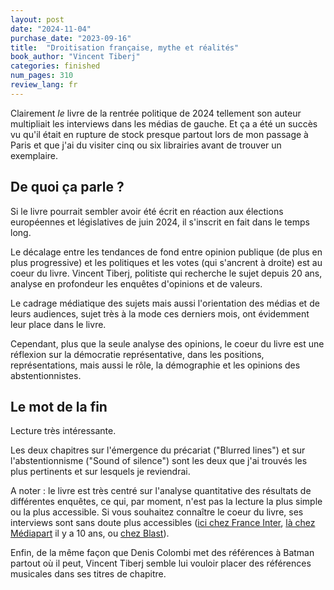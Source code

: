 ```yaml
---
layout: post
date: "2024-11-04"
purchase_date: "2023-09-16"
title:  "Droitisation française, mythe et réalités"
book_author: "Vincent Tiberj"
categories: finished
num_pages: 310
review_lang: fr
---
```


Clairement *le* livre de la rentrée politique de 2024 tellement son auteur multipliait les interviews dans les médias de gauche. Et ça a été un succès vu qu'il était en rupture de stock presque partout lors de mon passage à Paris et que j'ai du visiter cinq ou six librairies avant de trouver un exemplaire.

## De quoi ça parle ?

Si le livre pourrait sembler avoir été écrit en réaction aux élections européennes et législatives de juin 2024, il s'inscrit en fait dans le temps long.

Le décalage entre les tendances de fond entre opinion publique (de plus en plus progressive) et les politiques et les votes (qui s'ancrent à droite) est au coeur du livre. Vincent Tiberj, politiste qui recherche le sujet depuis 20 ans, analyse en profondeur les enquêtes d'opinions et de valeurs.

Le cadrage médiatique des sujets mais aussi l'orientation des médias et de leurs audiences, sujet très à la mode ces derniers mois, ont évidemment leur place dans le livre.

Cependant, plus que la seule analyse des opinions, le coeur du livre est une réflexion sur la démocratie représentative, dans les positions, représentations, mais aussi le rôle, la démographie et les opinions des abstentionnistes. 

## Le mot de la fin

Lecture très intéressante.

Les deux chapitres sur l'émergence du précariat ("Blurred lines") et sur l'abstentionnisme ("Sound of silence") sont les deux que j'ai trouvés les plus pertinents et sur lesquels je reviendrai.

A noter : le livre est très centré sur l'analyse quantitative des résultats de différentes enquêtes, ce qui, par moment, n'est pas la lecture la plus simple ou la plus accessible. Si vous souhaitez connaître le coeur du livre, ses interviews sont sans doute plus accessibles ([ici chez France Inter](https://youtu.be/R4SU1UC1408), [là chez Médiapart](https://youtu.be/O5ALSjetMKM) il y a 10 ans, ou [chez Blast](https://youtu.be/pHHUYwbf5o8)).

Enfin, de la même façon que Denis Colombi met des références à Batman partout où il peut, Vincent Tiberj semble lui vouloir placer des références musicales dans ses titres de chapitre.